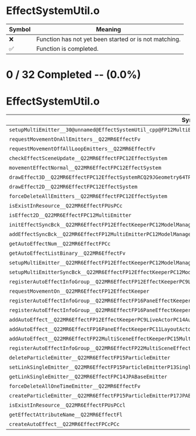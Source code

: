 # EffectSystemUtil.o
| Symbol | Meaning 
| ------------- | ------------- 
| :x: | Function has not yet been started or is not matching. 
| :white_check_mark: | Function is completed. 


# 0 / 32 Completed -- (0.0%)
# EffectSystemUtil.o
| Symbol | Decompiled? |
| ------------- | ------------- |
| `setupMultiEmitter__30@unnamed@EffectSystemUtil_cpp@FP12MultiEmitterPC14AutoEffectInfo` | :x: |
| `requestMovementOnAllEmitters__Q22MR6EffectFv` | :x: |
| `requestMovementOffAllLoopEmitters__Q22MR6EffectFv` | :x: |
| `checkEffectSceneUpdate__Q22MR6EffectFPC12EffectSystem` | :x: |
| `movementEffectNormal__Q22MR6EffectFPC12EffectSystem` | :x: |
| `drawEffect3D__Q22MR6EffectFPC12EffectSystemRCQ29JGeometry64TPosition3<Q29JGeometry38TMatrix34<Q29JGeometry13SMatrix34C<f>>>` | :x: |
| `drawEffect2D__Q22MR6EffectFPC12EffectSystem` | :x: |
| `forceDeleteAllEmitters__Q22MR6EffectFPC12EffectSystem` | :x: |
| `isExistInResource__Q22MR6EffectFPUsPCc` | :x: |
| `isEffect2D__Q22MR6EffectFPC12MultiEmitter` | :x: |
| `initEffectSyncBck__Q22MR6EffectFP12EffectKeeperPC12ModelManagerPCcPCclffb` | :x: |
| `addEffectSyncBck__Q22MR6EffectFP12MultiEmitterPC12ModelManagerPCc` | :x: |
| `getAutoEffectNum__Q22MR6EffectFPCc` | :x: |
| `getAutoEffectListBinary__Q22MR6EffectFv` | :x: |
| `setupMultiEmitter__Q22MR6EffectFP12EffectKeeperPC12ModelManagerPC14AutoEffectInfo` | :x: |
| `setupMultiEmitterSyncBck__Q22MR6EffectFP12EffectKeeperPC12ModelManagerPC14AutoEffectInfo` | :x: |
| `registerAutoEffectInfoGroup__Q22MR6EffectFP12EffectKeeperPC9LiveActorPCc` | :x: |
| `requestMovementOn__Q22MR6EffectFP12EffectKeeper` | :x: |
| `registerAutoEffectInfoGroup__Q22MR6EffectFP16PaneEffectKeeperPC11LayoutActorPCc` | :x: |
| `registerAutoEffectInfoGroup__Q22MR6EffectFP16PaneEffectKeeperPC12EffectSystemPC11LayoutActorPCc` | :x: |
| `addAutoEffect__Q22MR6EffectFP12EffectKeeperPC9LiveActorPC14AutoEffectInfo` | :x: |
| `addAutoEffect__Q22MR6EffectFP16PaneEffectKeeperPC11LayoutActorPC14AutoEffectInfo` | :x: |
| `addAutoEffect__Q22MR6EffectFP22MultiSceneEffectKeeperPC15MultiSceneActorPC14AutoEffectInfo` | :x: |
| `registerAutoEffectInfoGroup__Q22MR6EffectFP22MultiSceneEffectKeeperPC12EffectSystemPC15MultiSceneActorPCc` | :x: |
| `deleteParticleEmitter__Q22MR6EffectFP15ParticleEmitter` | :x: |
| `setLinkSingleEmitter__Q22MR6EffectFP15ParticleEmitterP13SingleEmitter` | :x: |
| `getLinkSingleEmitter__Q22MR6EffectFPC14JPABaseEmitter` | :x: |
| `forceDeleteAllOneTimeEmitter__Q22MR6EffectFv` | :x: |
| `createParticleEmitter__Q22MR6EffectFP15ParticleEmitterP17JPAEmitterManagerRCQ29JGeometry8TVec3<f>UsUcUc` | :x: |
| `isExistInResource__Q22MR6EffectFPUsPCcl` | :x: |
| `getEffectAttributeName__Q22MR6EffectFl` | :x: |
| `createAutoEffect__Q22MR6EffectFPCcPCc` | :x: |
